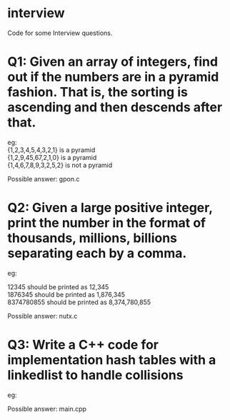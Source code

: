 # interview
Code for some Interview questions.

# Q1: Given an array of integers, find out if the numbers are in a pyramid fashion. That is, the sorting is ascending and then descends after that.

eg: <br>
{1,2,3,4,5,4,3,2,1} is a pyramid<br>
{1,2,9,45,67,2,1,0} is a pyramid<br>
{1,4,6,7,8,9,3,2,5,2} is not a pyramid<br>

Possible answer: gpon.c

# Q2: Given a large positive integer, print the number in the format of thousands, millions, billions separating each by a comma.

eg: <br>

12345 should be printed as 12,345<br>
1876345 should be printed as 1,876,345<br>
8374780855 should be printed as 8,374,780,855<br>

Possible answer: nutx.c

# Q3: Write a C++ code for implementation hash tables with a linkedlist to handle collisions

eg: <br>

Possible answer: main.cpp


